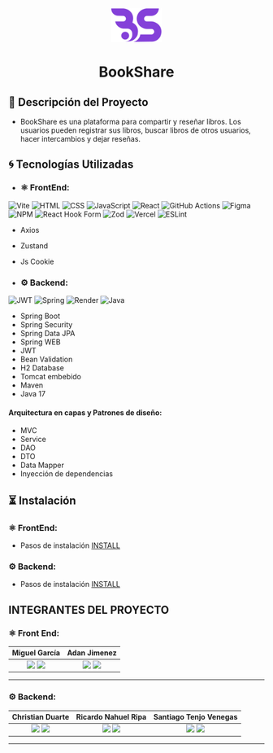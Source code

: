 <div align="center">
<img src="/client/src/assets/logo/Logo.png" alt="logo" width="100" height="auto" />
<h1>BookShare</h1>
</div>

## 📝 Descripción del Proyecto

- BookShare es una plataforma para compartir y reseñar libros. Los usuarios pueden registrar sus libros, buscar libros de otros usuarios, hacer intercambios y dejar reseñas.

## 🌀 Tecnologías Utilizadas

- ### ⚛️ FrontEnd:

![Vite](https://img.shields.io/badge/vite-%23646CFF.svg?style=for-the-badge&logo=vite&logoColor=white) ![HTML](https://img.shields.io/badge/HTML5-E34F26?style=for-the-badge&logo=HTML5&logoColor=white) ![CSS](https://img.shields.io/badge/CSS3-1572B6?style=for-the-badge&logo=CSS3&logoColor=white) ![JavaScript](https://img.shields.io/badge/JavaScript-F7DF1E?style=for-the-badge&logo=JavaScript&logoColor=black) ![React](https://img.shields.io/badge/React-61DAFB?style=for-the-badge&logo=React&logoColor=white) ![GitHub Actions](https://img.shields.io/badge/github%20actions-%232671E5.svg?style=for-the-badge&logo=githubactions&logoColor=white) ![Figma](https://img.shields.io/badge/figma-%23F24E1E.svg?style=for-the-badge&logo=figma&logoColor=white)
![NPM](https://img.shields.io/badge/NPM-%23CB3837.svg?style=for-the-badge&logo=npm&logoColor=white) ![React Hook Form](https://img.shields.io/badge/React%20Hook%20Form-%23EC5990.svg?style=for-the-badge&logo=reacthookform&logoColor=white) ![Zod](https://img.shields.io/badge/zod-%233068b7.svg?style=for-the-badge&logo=zod&logoColor=white) ![Vercel](https://img.shields.io/badge/vercel-%23000000.svg?style=for-the-badge&logo=vercel&logoColor=white) ![ESLint](https://img.shields.io/badge/ESLint-4B3263?style=for-the-badge&logo=eslint&logoColor=white)
- Axios
- Zustand
- Js Cookie

- ### ⚙️ Backend:
![JWT](https://img.shields.io/badge/JWT-black?style=for-the-badge&logo=JSON%20web%20tokens) ![Spring](https://img.shields.io/badge/spring-%236DB33F.svg?style=for-the-badge&logo=spring&logoColor=white) ![Render](https://img.shields.io/badge/Render-%46E3B7.svg?style=for-the-badge&logo=render&logoColor=white) ![Java](https://img.shields.io/badge/java-%23ED8B00.svg?style=for-the-badge&logo=openjdk&logoColor=white)
- Spring Boot
- Spring Security
- Spring Data JPA
- Spring WEB
- JWT
- Bean Validation
- H2 Database
- Tomcat embebido
- Maven
- Java 17

#### Arquitectura en capas y Patrones de diseño:
- MVC
- Service
- DAO
- DTO
- Data Mapper
- Inyección de dependencias

## ⏳ Instalación

### ⚛️ FrontEnd:
- Pasos de instalación [INSTALL](/client/README.md)

### ⚙️ Backend:
- Pasos de instalación [INSTALL](/server/README.md)

 ## INTEGRANTES DEL PROYECTO

 ### ⚛️ Front End:

| **Miguel García**| **Adan Jimenez**|
|:-:|:-:|
| <a href="https://github.com/Txitxe36/"><img src="https://img.shields.io/badge/github-%23121011.svg?&style=for-the-badge&logo=github&logoColor=white"/></a> <a href="https://www.linkedin.com/in/miguel-garcía-tx36/"><img src="https://img.shields.io/badge/linkedin%20-%230077B5.svg?&style=for-the-badge&logo=linkedin&logoColor=white"/></a> | <a href="https://github.com/adanj27"><img src="https://img.shields.io/badge/github-%23121011.svg?&style=for-the-badge&logo=github&logoColor=white"/></a> <a href="https://www.linkedin.com/in/adan-jimenez-dev/"><img src="https://img.shields.io/badge/linkedin%20-%230077B5.svg?&style=for-the-badge&logo=linkedin&logoColor=white"/></a> |
<hr/>

### ⚙️ Backend:

| **Christian Duarte**| **Ricardo Nahuel Ripa**| **Santiago Tenjo Venegas**|
|:-:|:-:|:-:|
| <a href="https://github.com/camduarte"><img src="https://img.shields.io/badge/github-%23121011.svg?&style=for-the-badge&logo=github&logoColor=white"/></a> <a href="http://www.linkedin.com/in/christian-ariel-modesto-duarte"><img src="https://img.shields.io/badge/linkedin%20-%230077B5.svg?&style=for-the-badge&logo=linkedin&logoColor=white"/></a> | <a href="https://github.com/Nraihpuael"><img src="https://img.shields.io/badge/github-%23121011.svg?&style=for-the-badge&logo=github&logoColor=white"/></a> <a href="https://www.linkedin.com/in/ricardo-ripa/"><img src="https://img.shields.io/badge/linkedin%20-%230077B5.svg?&style=for-the-badge&logo=linkedin&logoColor=white"/></a> | <a href="https://github.com/SantiTV"><img src="https://img.shields.io/badge/github-%23121011.svg?&style=for-the-badge&logo=github&logoColor=white"/></a> <a href="https://www.linkedin.com/in/santiago-tenjo-venegas"><img src="https://img.shields.io/badge/linkedin%20-%230077B5.svg?&style=for-the-badge&logo=linkedin&logoColor=white"/></a> |
<hr/>

